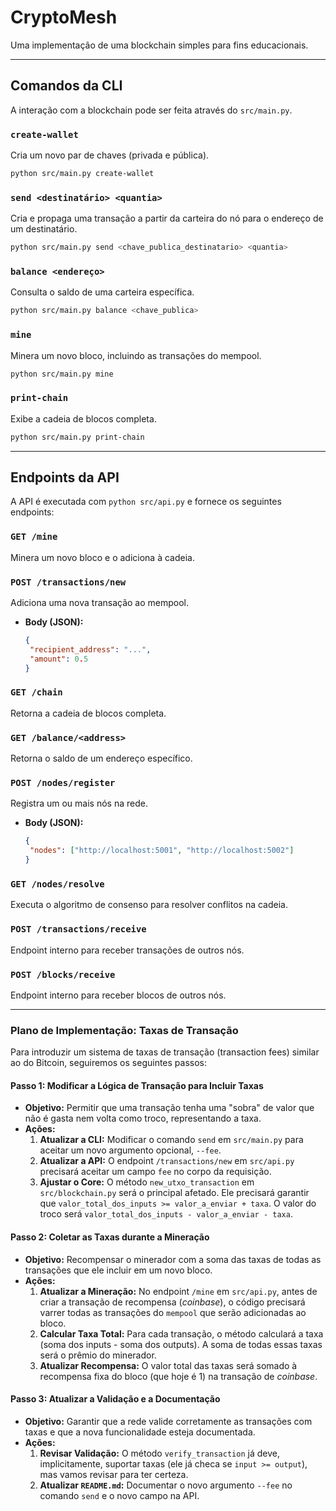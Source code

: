 # CryptoMesh

Uma implementação de uma blockchain simples para fins educacionais.

---

## Comandos da CLI

A interação com a blockchain pode ser feita através do `src/main.py`.

### `create-wallet`

Cria um novo par de chaves (privada e pública).

```bash
python src/main.py create-wallet
```

### `send <destinatário> <quantia>`

Cria e propaga uma transação a partir da carteira do nó para o endereço de um destinatário.

```bash
python src/main.py send <chave_publica_destinatario> <quantia>
```

### `balance <endereço>`

Consulta o saldo de uma carteira específica.

```bash
python src/main.py balance <chave_publica>
```

### `mine`

Minera um novo bloco, incluindo as transações do mempool.

```bash
python src/main.py mine
```

### `print-chain`

Exibe a cadeia de blocos completa.

```bash
python src/main.py print-chain
```

---

## Endpoints da API

A API é executada com `python src/api.py` e fornece os seguintes endpoints:

### `GET /mine`

Minera um novo bloco e o adiciona à cadeia.

### `POST /transactions/new`

Adiciona uma nova transação ao mempool.

*   **Body (JSON):**
    ```json
    {
     "recipient_address": "...",
     "amount": 0.5
    }
    ```

### `GET /chain`

Retorna a cadeia de blocos completa.

### `GET /balance/<address>`

Retorna o saldo de um endereço específico.

### `POST /nodes/register`

Registra um ou mais nós na rede.

*   **Body (JSON):**
    ```json
    {
     "nodes": ["http://localhost:5001", "http://localhost:5002"]
    }
    ```

### `GET /nodes/resolve`

Executa o algoritmo de consenso para resolver conflitos na cadeia.

### `POST /transactions/receive`

Endpoint interno para receber transações de outros nós.

### `POST /blocks/receive`

Endpoint interno para receber blocos de outros nós.

---

### **Plano de Implementação: Taxas de Transação**

Para introduzir um sistema de taxas de transação (transaction fees) similar ao do Bitcoin, seguiremos os seguintes passos:

#### **Passo 1: Modificar a Lógica de Transação para Incluir Taxas**

*   **Objetivo:** Permitir que uma transação tenha uma "sobra" de valor que não é gasta nem volta como troco, representando a taxa.
*   **Ações:**
    1.  **Atualizar a CLI:** Modificar o comando `send` em `src/main.py` para aceitar um novo argumento opcional, `--fee`.
    2.  **Atualizar a API:** O endpoint `/transactions/new` em `src/api.py` precisará aceitar um campo `fee` no corpo da requisição.
    3.  **Ajustar o Core:** O método `new_utxo_transaction` em `src/blockchain.py` será o principal afetado. Ele precisará garantir que `valor_total_dos_inputs >= valor_a_enviar + taxa`. O valor do troco será `valor_total_dos_inputs - valor_a_enviar - taxa`.

#### **Passo 2: Coletar as Taxas durante a Mineração**

*   **Objetivo:** Recompensar o minerador com a soma das taxas de todas as transações que ele incluir em um novo bloco.
*   **Ações:**
    1.  **Atualizar a Mineração:** No endpoint `/mine` em `src/api.py`, antes de criar a transação de recompensa (*coinbase*), o código precisará varrer todas as transações do `mempool` que serão adicionadas ao bloco.
    2.  **Calcular Taxa Total:** Para cada transação, o método calculará a taxa (soma dos inputs - soma dos outputs). A soma de todas essas taxas será o prêmio do minerador.
    3.  **Atualizar Recompensa:** O valor total das taxas será somado à recompensa fixa do bloco (que hoje é 1) na transação de *coinbase*.

#### **Passo 3: Atualizar a Validação e a Documentação**

*   **Objetivo:** Garantir que a rede valide corretamente as transações com taxas e que a nova funcionalidade esteja documentada.
*   **Ações:**
    1.  **Revisar Validação:** O método `verify_transaction` já deve, implicitamente, suportar taxas (ele já checa se `input >= output`), mas vamos revisar para ter certeza.
    2.  **Atualizar `README.md`:** Documentar o novo argumento `--fee` no comando `send` e o novo campo na API.